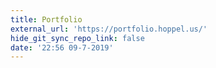 ```yaml
---
title: Portfolio
external_url: 'https://portfolio.hoppel.us/'
hide_git_sync_repo_link: false
date: '22:56 09-7-2019'
---
```


